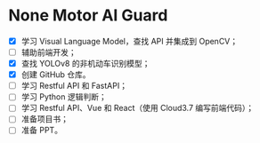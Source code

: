 # None Motor AI Guard
- [x] 学习 Visual Language Model，查找 API 并集成到 OpenCV；
- [ ] 辅助前端开发；
- [x] 查找 YOLOv8 的非机动车识别模型；
- [x] 创建 GitHub 仓库。
- [ ] 学习 Restful API 和 FastAPI；
- [ ] 学习 Python 逻辑判断；
- [ ] 学习 Restful API、Vue 和 React（使用 Cloud3.7 编写前端代码）；
- [ ] 准备项目书；
- [ ] 准备 PPT。
